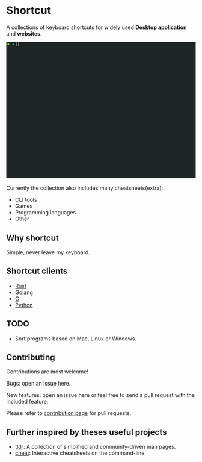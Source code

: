 # Shortcut

A collections of keyboard shortcuts for widely used **Desktop application** and **websites**.

![](/shortcut.gif)

Currently the collection also includes many cheatsheets(extra):
* CLI tools
* Games
* Programming languages
* Other


## Why shortcut

Simple, never leave my keyboard.
## Shortcut clients

* [Rust](https://github.com/mt-empty/shortcut-rust-client)
* [Golang](https://github.com/mt-empty/shortcut-go-client)
* [C](https://github.com/mt-empty/shortcut-c-client)
* [Python](https://github.com/akiyamn/shortcut.py)


## TODO

* Sort programs based on Mac, Linux or Windows.

## Contributing

Contributions are most welcome!

Bugs: open an issue here.

New features: open an issue here or feel free to send a pull request with the included feature.

Please refer to [contribution page](/contribution/Readme.md) for pull requests.

## Further inspired by theses useful projects

* [tldr](https://github.com/tldr-pages/tldr): A collection of simplified and community-driven man pages.
* [cheat](https://github.com/cheat/cheat): Interactive cheatsheets on the command-line.
